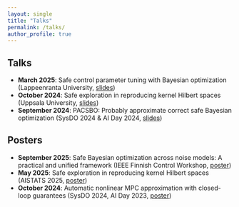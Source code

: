 ```yaml
---
layout: single
title: "Talks"
permalink: /talks/
author_profile: true
---
```


## Talks
- **March 2025**: Safe control parameter tuning with Bayesian optimization (Lappeenranta University, [slides](/files/lappeenranta_talk.pdf))
- **October 2024**: Safe exploration in reproducing kernel Hilbert spaces (Uppsala University, [slides](/files/uppsala_talk.pdf))
- **September 2024**: PACSBO: Probably approximate correct safe Bayesian optimization (SysDO 2024 & AI Day 2024, [slides](/files/PACSBO_talk.pdf))


## Posters
- **September 2025**: Safe Bayesian optimization across noise models: A practical and unified framework (IEEE Finnish Control Workshop, [poster](/files/ACC-poster.pdf))
- **May 2025**: Safe exploration in reproducing kernel Hilbert spaces (AISTATS 2025, [poster](/files/AISTATS-poster.pdf))
- **October 2024**: Automatic nonlinear MPC approximation with closed-loop guarantees (SysDO 2024, AI Day 2023, [poster](/ALKIAX-poster.pdf))

  
